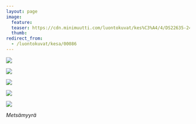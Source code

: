 ```yaml
---
layout: page
image:
  feature:
  teaser: https://cdn.minimuutti.com/luontokuvat/kes%C3%A4/4/DS22635-245px.jpg
  thumb:
redirect_from:
  - /luontokuvat/kesa/00086
---
```


![](https://cdn.minimuutti.com/luontokuvat/kes%C3%A4/4/DS22574-800px.jpg)

![](https://cdn.minimuutti.com/luontokuvat/kes%C3%A4/4/DS22629-800px.jpg)

![](https://cdn.minimuutti.com/luontokuvat/kes%C3%A4/4/DS22630-800px.jpg)

![](https://cdn.minimuutti.com/luontokuvat/kes%C3%A4/4/DS22644-800px.jpg)

![](https://cdn.minimuutti.com/luontokuvat/kes%C3%A4/4/DS22634-800px.jpg)

*Metsämyyrä*
